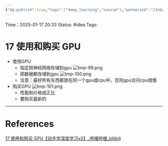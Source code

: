 ```yaml
---
{"dg-publish":true,"tags":["deep_learning","course"],"permalink":"/Inbox/study/人工智能/机器学习/深度学习/李沐学深度学习/17 使用和购买 GPU/","dgPassFrontmatter":true}
---
```



Time：2025-01-17 20:33
Status: #idea
Tags: 

# 17 使用和购买 GPU
- 使用GPU
	- 指定把神经网络存储到gpu
	![tmp-99.png](/img/user/Assets/attachments/tmp/tmp-99.png)
	- 把数据都存储到gpu
	![tmp-100.png](/img/user/Assets/attachments/tmp/tmp-100.png)
	- 注意：最好所有东西都放在同一个gpu或cpu中，否则gpu访问cpu很慢
- 购买GPU
    ![tmp-101.png](/img/user/Assets/attachments/tmp/tmp-101.png)
	- 性能和价格成正比
	- 要购买最新的

---
# References
[17 使用和购买 GPU【动手学深度学习v2】_哔哩哔哩_bilibili](https://www.bilibili.com/video/BV1z5411c7C1/?spm_id_from=333.1387.collection.video_card.click&vd_source=73a67190a2e14f51c71c0fa447f094aa)